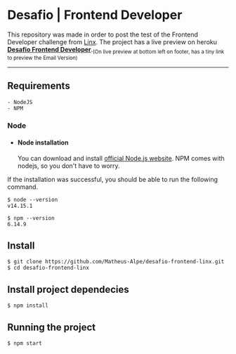 
# Desafio | Frontend Developer

This repository was made in order to post the test of the Frontend Developer challenge from [Linx](https://www.linx.com.br/). 
The project has a live preview on heroku <strong>[Desafio Frontend Developer](https://challenge-frontend-linx.herokuapp.com/index.html)</strong>.<sub>(On live preview at bottom left on footer, has a tiny link to preview the Email Version)</sub>

---
## Requirements

    - NodeJS
    - NPM

### Node
- #### Node installation

  You can download and install [official Node.js website](https://nodejs.org/).
  NPM comes with nodejs, so you don't have to worry.

If the installation was successful, you should be able to run the following command.

    $ node --version
    v14.15.1

    $ npm --version
    6.14.9

## Install

    $ git clone https://github.com/Matheus-Alpe/desafio-frontend-linx.git
    $ cd desafio-frontend-linx
    
## Install project dependecies

    $ npm install

## Running the project

    $ npm start

